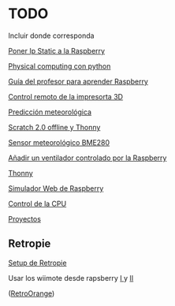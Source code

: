 # TODO




Incluir donde corresponda

[Poner Ip Static a la Raspberry](https://www.modmypi.com/blog/how-to-give-your-raspberry-pi-a-static-ip-address-update)

[Physical computing con python](https://www.raspberrypi.org/learning/physical-computing-with-python/)

[Guía del profesor para aprender Raspberry](https://www.raspberrypi.org/learning/teachers-guide/)

[Control remoto de la impresorta 3D](https://lisergio.wordpress.com/2016/03/28/control-remoto-para-tu-impresora-3d-con-raspberry-pi-1a-parte/)

[Predicción meteorológica](https://www.instructables.com/id/Weather-Forecast-Cloud/)

[Scratch 2.0 offline y Thonny](https://www.raspberrypi.org/blog/a-raspbian-desktop-update-with-some-new-programming-tools/)

[Sensor meteorológico BME280](https://github.com/rm-hull/bme280)

[Añadir un ventilador controlado por la Raspberry](https://hackernoon.com/how-to-control-a-fan-to-cool-the-cpu-of-your-raspberrypi-3313b6e7f92c)

[Thonny](https://www.raspberrypi.org/magpi/thonny/)

[Simulador Web de Raspberry](https://azure-samples.github.io/raspberry-pi-web-simulator/)

[Control de la CPU](https://geekytheory.com/obtener-datos-de-la-cpu-en-linux-de-8-formas-diferentes)

[Proyectos](https://es.pinterest.com/leboscalet/raspberry/?lp=true)

## Retropie

[Setup de Retropie](https://github.com/RetroPie/RetroPie-Setup)

Usar los wiimote desde rapsberry [I ](https://www.raspberrypi.org/forums/viewtopic.php?f=78&t=132340)
y
[II](https://www.raspberrypi.org/forums/viewtopic.php?f=78&t=131870)

([RetroOrange](http://www.retrorangepi.org/))
##
